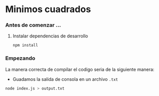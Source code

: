 # Minimos cuadrados

### **Antes de comenzar ...**

1. Instalar dependencias de desarrollo

    ```bash
    npm install
    ```

### Empezando

La manera correcta de compilar el codigo seria de la siguiente manera:

- Guadamos la salida de consola en un archivo `.txt`

```bash
node index.js > output.txt
```